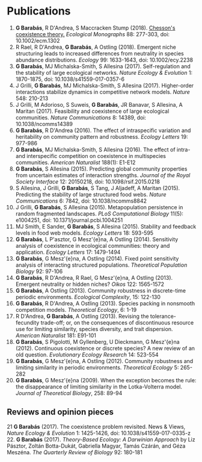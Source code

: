 Publications
============

1. **G Barabás**, R D'Andrea, S Maccracken Stump (2018). [Chesson's coexistence theory.](./publications/chesson_final.pdf) *Ecological Monographs* 88: 277-303, doi: 10.1002/ecm.1302
2. R Rael, R D'Andrea, **G Barabás**, A Ostling (2018). Emergent niche structuring leads to increased differences from neutrality in species abundance distributions. *Ecology* 99: 1633-1643, doi: 10.1002/ecy.2238
3. **G Barabás**, MJ Michalska-Smith, S Allesina (2017). Self-regulation and the stability of large ecological networks. *Nature Ecology \& Evolution* 1: 1870-1875, doi: 10.1038/s41559-017-0357-6
4. J Grilli, **G Barabás**, MJ Michalska-Smith, S Allesina (2017). Higher-order interactions stabilize dynamics in competitive network models. *Nature* 548: 210-213
5. J Grilli, M Adorioso, S Suweis, **G Barabás**, JR Banavar, S Allesina, A Maritan (2017). Feasibility and coexistence of large ecological communities. *Nature Communications* 8: 14389, doi: 10.1038/ncomms14389
6. **G Barabás**, R D'Andrea (2016). The effect of intraspecific variation and heritability on community pattern and robustness. *Ecology Letters* 19: 977-986
7. **G Barabás**, MJ Michalska-Smith, S Allesina (2016). The effect of intra- and interspecific competition on coexistence in multispecies communities. *American Naturalist* 188(1): E1-E12
8. **G Barabás**, S Allesina (2015). Predicting global community properties from uncertain estimates of interaction strengths. *Journal of the Royal Society Interface* 12: 20150218, doi: 10.1098/rsif.2015.0218
9. S Allesina, J Grilli, **G Barabás**, S Tang, J Aljadeff, A Maritan (2015). Predicting the stability of large structured food webs. *Nature Communications* 6: 7842, doi: 10.1038/ncomms8842
10. J Grilli, **G Barabás**, S Allesina (2015). Metapopulation persistence in random fragmented landscapes. *PLoS Computational Biology* 11(5): e1004251, doi: 10.1371/journal.pcbi.1004251
11. MJ Smith, E Sander, **G Barabás**, S Allesina (2015). Stability and feedback levels in food web models. *Ecology Letters* 18: 593-595
12. **G Barabás**, L P\'asztor, G Mesz\'{e}na, A Ostling (2014). Sensitivity analysis of coexistence in ecological communities: theory and application. *Ecology Letters* 17: 1479-1494
13. **G Barabás**, G Mesz\'{e}na, A Ostling (2014). Fixed point sensitivity analysis of interacting structured populations. *Theoretical Population Biology* 92: 97-106
14. **G Barabás**, R D'Andrea, R Rael, G Mesz\'{e}na, A Ostling (2013). Emergent neutrality or hidden niches? *Oikos* 122: 1565-1572
15. **G Barabás**, A Ostling (2013). Community robustness in discrete-time periodic environments. *Ecological Complexity*, 15: 122-130
16. **G Barabás**, R D'Andrea, A Ostling (2013). Species packing in nonsmooth competition models. *Theoretical Ecology*, 6: 1-19
17. R D'Andrea, **G Barabás**, A Ostling (2013). Revising the tolerance-fecundity trade-off; or, on the consequences of discontinuous resource use for limiting similarity, species diversity, and trait dispersion. *American Naturalist* 181: E91-101
18. **G Barabás**, S Pigolotti, M Gyllenberg, U Dieckmann, G Mesz\'{e}na (2012). Continuous coexistence or discrete species? A new review of an old question. *Evolutionary Ecology Research* 14: 523-554
19. **G Barabás**, G Mesz\'{e}na, A Ostling (2012). Community robustness and limiting similarity in periodic environments. *Theoretical Ecology* 5: 265-282
20. **G Barabás**, G Mesz\'{e}na (2009). When the exception becomes the rule: the disappearance of limiting similarity in the Lotka-Volterra model. *Journal of Theoretical Biology*, 258: 89-94

Reviews and opinion pieces
--------------------------

21 **G Barabás** (2017). The coexistence problem revisited. News & Views, *Nature Ecology \& Evolution* 1: 1425-1426, doi: 10.1038/s41559-017-0335-z
22. **G Barabás** (2017). *Theory-Based Ecology: A Darwinian Approach* by Liz Pásztor, Zoltán Botta-Dukát, Gabriella Magyar, Tamás Czárán, and Géza Meszéna. *The Quarterly Review of Biology* 92: 180-181
